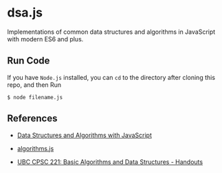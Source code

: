 # dsa.js
Implementations of common data structures and algorithms in JavaScript with modern ES6 and plus.

## Run Code

If you have `Node.js` installed, you can `cd` to the directory after cloning this repo, and then Run

```
$ node filename.js
```

## References

- [Data Structures and Algorithms with JavaScript](http://shop.oreilly.com/product/0636920029557.do)

- [algorithms.js](https://github.com/felipernb/algorithms.js)

- [UBC CPSC 221: Basic Algorithms and Data Structures - Handouts](https://www.ugrad.cs.ubc.ca/~cs221/2015W1/handouts.shtml)
